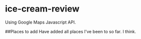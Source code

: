 # ice-cream-review
Using Google Maps Javascript API.

##Places to add
Have added all places I've been to so far. I think.
